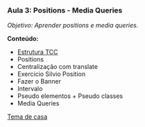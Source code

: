 
### Aula 3: Positions - Media Queries
*Objetivo: Aprender positions e media queries.*

**Conteúdo:**
 - [Estrutura TCC](https://gist.github.com/sergioandrade/285a8afb7c0506f0dfd7c21551ed720c)
 - Positions
 - Centralização com translate
 - Exercicio Silvio Position
 - Fazer o Banner
 - Intervalo
 - Pseudo elementos + Pseudo classes
 - Media Queries

[Tema de casa]()